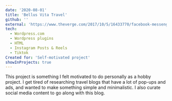 ```yaml
---
date: '2020-08-01'
title: 'Bellus Vita Travel'
github: ''
external: 'https://www.theverge.com/2017/10/5/16433770/facebook-messenger-apple-music-bot-song-streaming'
tech:
  - Wordpress.com
  - Wordpress plugins
  - HTML
  - Instagram Posts & Reels
  - Tiktok
Created for: 'Self-motivated project'
showInProjects: true
---
```


This project is something I felt motivated to do personally as a hobby project. I get tired of researching travel blogs that have a lot of pop-ups and ads, and wanted to make something simple and minimalistic. I also curate social media content to go along with this blog.
